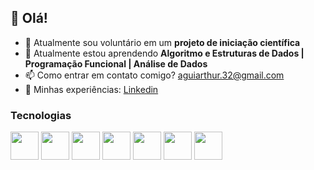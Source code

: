 ## 👋 Olá!


- 🔭 Atualmente sou voluntário em um **projeto de iniciação científica**
- 🌱 Atualmente estou aprendendo **Algoritmo e Estruturas de Dados | Programação Funcional | Análise de Dados**
- 📫 Como entrar em contato comigo? aguiarthur.32@gmail.com
- 📄 Minhas experiências: [Linkedin](https://www.linkedin.com/in/arthur-aguiar-129b00139/)

### Tecnologias
<div style="display: inline_block">
    <img align="center" src="https://cdn.jsdelivr.net/gh/devicons/devicon/icons/html5/html5-original-wordmark.svg" width="45"/>
    <img align="center" src="https://cdn.jsdelivr.net/gh/devicons/devicon/icons/css3/css3-original-wordmark.svg"  width="45"/>
    <img align="center" src="https://cdn.jsdelivr.net/gh/devicons/devicon@latest/icons/javascript/javascript-original.svg"  width="45"/>
    <img align="center" src="https://cdn.jsdelivr.net/gh/devicons/devicon/icons/c/c-original.svg" width="45"/>
    <img align="center" src="https://cdn.jsdelivr.net/gh/devicons/devicon/icons/java/java-original-wordmark.svg" width="45"/>
    <img align="center" src="https://cdn.jsdelivr.net/gh/devicons/devicon/icons/python/python-original.svg" width="45"/>
    <img align="center" src="https://cdn.jsdelivr.net/gh/devicons/devicon/icons/haskell/haskell-original.svg" width="45"/>   </div>
